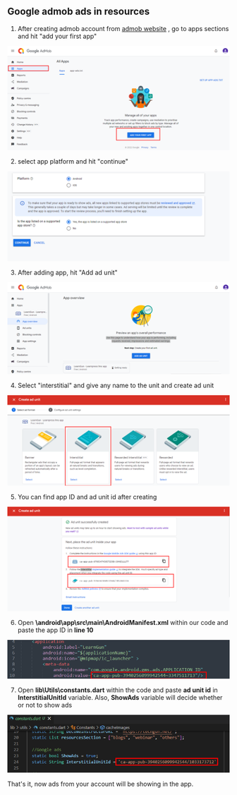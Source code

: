 ## Google admob ads in resources

1. After creating admob account from [admob website](https://admob.google.com/home/) , go to apps sections and hit "add your first app"

![62](../images/62.png)

2. select app platform and hit "continue"

![63](../images/63.png)

3. After adding app, hit "Add ad unit"

![64](../images/64.png)

4. Select "interstitial" and give any name to the unit and create ad unit

![65](../images/65.png)

5. You can find app ID and ad unit id after creating

![66](../images/66.png)

6. Open **\android\app\src\main\AndroidManifest.xml** within our code and paste the app ID in **line 10**

![67](../images/67.png)

7. Open **lib\Utils\constants.dart** within the code and paste **ad unit id** in **InterstitialUnitId** variable. Also, **ShowAds** variable will decide whether or not to show ads

![68](../images/68.png)

That's it, now ads from your account will be showing in the app.